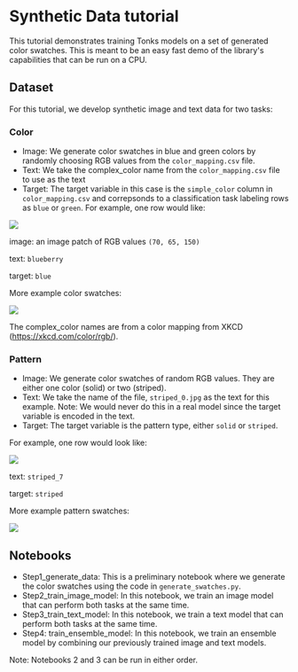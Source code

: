 # Synthetic Data tutorial

This tutorial demonstrates training Tonks models on a set of generated color swatches. This is meant to be an easy fast demo of the library's capabilities that can be run on a CPU.

## Dataset
For this tutorial, we develop synthetic image and text data for two tasks:

### Color
- Image: We generate color swatches in blue and green colors by randomly choosing RGB values from the `color_mapping.csv` file.
- Text: We take the complex_color name from the `color_mapping.csv` file to use as the text
- Target: The target variable in this case is the `simple_color` column in `color_mapping.csv` and correpsonds to a classification task labeling rows as `blue` or `green`.
For example, one row would like:

![](https://net-shoprunner-scratch-data-science.s3.amazonaws.com/tonks/synthetic_data_tutorial/data/color_swatches/blueberry.jpg)

image: an image patch of RGB values `(70, 65, 150)`

text: `blueberry`

target: `blue`

More example color swatches:

![](https://net-shoprunner-scratch-data-science.s3.amazonaws.com/tonks/synthetic_data_tutorial/color_swatch_single.png)

The complex_color names are from a color mapping from XKCD (https://xkcd.com/color/rgb/).

### Pattern
- Image: We generate color swatches of random RGB values. They are either one color (solid) or two (striped).
- Text: We take the name of the file, `striped_0.jpg` as the text for this example. Note: We would never do this in a real model since the target variable is encoded in the text.
- Target: The target variable is the pattern type, either `solid` or `striped`.

For example, one row would look like:

![](https://net-shoprunner-scratch-data-science.s3.amazonaws.com/tonks/synthetic_data_tutorial/data/pattern_swatches/striped_7.jpg)

text: `striped_7`

target: `striped`

More example pattern swatches:

![](https://net-shoprunner-scratch-data-science.s3.amazonaws.com/tonks/synthetic_data_tutorial/pattern_swatch_single.png)

## Notebooks
- Step1_generate_data: This is a preliminary notebook where we generate the color swatches using the code in `generate_swatches.py`.
- Step2_train_image_model: In this notebook, we train an image model that can perform both tasks at the same time.
- Step3_train_text_model: In this notebook, we train a text model that can perform both tasks at the same time. 
- Step4: train_ensemble_model: In this notebook, we train an ensemble model by combining our previously trained image and text models.

Note: Notebooks 2 and 3 can be run in either order.
